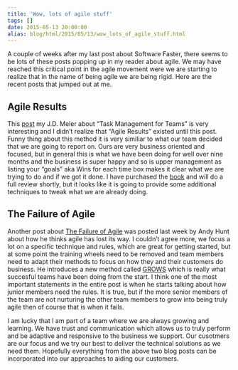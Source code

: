 ```yaml
---
title: 'Wow, lots of agile stuff'
tags: []
date: 2015-05-13 20:00:00
alias: blog/html/2015/05/13/wow_lots_of_agile_stuff.html
---
```


A couple of weeks after my last post about Software Faster, there seems to be
lots of these posts popping up in my reader about agile. We may have reached
this critical point in the agile movement were we are starting to realize that
in the name of being agile we are being rigid. Here are the recent posts that
jumped out at me.

## Agile Results

This [post](http://blogs.msdn.com/b/jmeier/archive/2015/05/08/task-management-for-teams.aspx) my J.D. Meier about “Task Management for Teams” is very interesting
and I didn’t realize that “Agile Results” existed until this post. Funny thing
about this method it is very similiar to what our team decided that we are
going to report on. Ours are very business oriented and focused, but in general
this is what we have been doing for well over nine months and the business is
super happy and so is upper management as listing your “goals” aka Wins for each
time box makes it clear what we are trying to do and if we got it done. I have
purchased the [book](http://gettingresults.com/wiki/Main_Page) and will do a full review shortly, but it looks like it
is going to provide some additional techniques to tweak what we are already
doing.

## The Failure of Agile

Another post about [The Failure of Agile](http://blog.toolshed.com/2015/05/the-failure-of-agile.html) was posted last week by Andy Hunt
about how he thinks agile has lost its way. I couldn’t agree more, we focus a
lot on a specific technique and rules, which are great for getting started, but
at some point the training wheels need to be removed and team members need to
adapt their methods to focus on how they and their customers do business. He
introduces a new method called [GROWS](http://growsmethod.com/) which is really what succesful teams have
been doing from the start. I think one of the most important statements in the
entire post is when he starts talking about how junior members need the rules.
It is true, but if the more senior members of the team are not nurturing the
other team members to grow into being truly agile then of course that is when
it fails.

I am lucky that I am part of a team where we are always growing and learning.
We have trust and communication which allows us to truly perform and be
adaptive and responsive to the business we support. Our cusotmers are our focus
and we try our best to deliver the technical solutions as we need them.
Hopefully everything from the above two blog posts can be incorporated into
our approaches to aiding our customers.